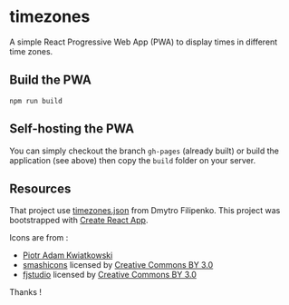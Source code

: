 # timezones

A simple React Progressive Web App (PWA) to display times in different time zones.

## Build the PWA

`npm run build`

## Self-hosting the PWA

You can simply checkout the branch `gh-pages` (already built) or build the application (see above) then copy the `build` folder on your server.

## Resources

That project use [timezones.json](https://github.com/dmfilipenko/timezones.json) from Dmytro Filipenko.
This project was bootstrapped with [Create React App](https://github.com/facebookincubator/create-react-app).

Icons are from :

  * [Piotr Adam Kwiatkowski](http://ikons.piotrkwiatkowski.co.uk/)
  * [smashicons](https://www.flaticon.com/authors/smashicons) licensed by [Creative Commons BY 3.0](http://creativecommons.org/licenses/by/3.0/)
  * [fjstudio](https://www.flaticon.com/authors/fjstudio)  licensed by [Creative Commons BY 3.0](http://creativecommons.org/licenses/by/3.0/)

Thanks !


